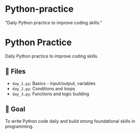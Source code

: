 # Python-practice
"Daily Python practice to improve coding skills."
# Python Practice

Daily Python practice to improve coding skills.

## 📂 Files
- `day_1.py`: Basics - input/output, variables
- `day_2.py`: Conditions and loops
- `day_3.py`: Functions and logic building

## 🎯 Goal
To write Python code daily and build strong foundational skills in programming.
